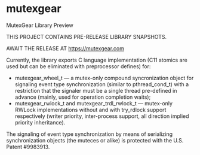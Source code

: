 # mutexgear
MutexGear Library Preview

THIS PROJECT CONTAINS PRE-RELEASE LIBRARY SNAPSHOTS.

AWAIT THE RELEASE AT https://mutexgear.com

Currently, the library exports C language implementation (C11 atomics are used but can be eliminated with preprocessor defines) for:
* mutexgear_wheel_t — a mutex-only compound syncronization object for signaling event type synchronization (similar to pthread_cond_t) with a restriction that the signaler must be a single thread pre-defined in advance (mainly, used for operation completion waits);
* mutexgear_rwlock_t and mutexgear_trdl_rwlock_t — mutex-only RWLock implementations without and with try_rdlock support respectively (writer priority, inter-process support, all direction implied priority inheritance).

The signaling of event type synchronization by means of serializing synchronization objects (the muteces or alike) is protected with the U.S. Patent #9983913.
